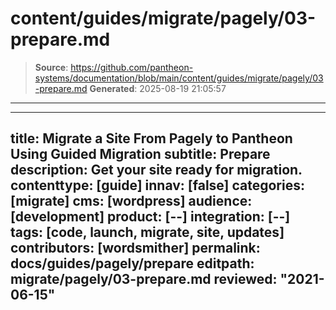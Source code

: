 # content/guides/migrate/pagely/03-prepare.md

> **Source**: https://github.com/pantheon-systems/documentation/blob/main/content/guides/migrate/pagely/03-prepare.md
> **Generated**: 2025-08-19 21:05:57

---

---
title: Migrate a Site From Pagely to Pantheon Using Guided Migration
subtitle: Prepare
description: Get your site ready for migration.
contenttype: [guide]
innav: [false]
categories: [migrate]
cms: [wordpress]
audience: [development]
product: [--]
integration: [--]
tags: [code, launch, migrate, site, updates]
contributors: [wordsmither]
permalink: docs/guides/pagely/prepare
editpath: migrate/pagely/03-prepare.md
reviewed: "2021-06-15"
---

<Partial file="migrate/prepare.md" />